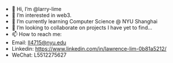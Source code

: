 - 👋 Hi, I’m @larry-lime
- 👀 I’m interested in web3. 
- 🌱 I’m currently learning Computer Science @ NYU Shanghai
- 💞️ I’m looking to collaborate on projects I have yet to find...
- 📫 How to reach me:
- Email: ll4715@nyu.edu
- Linkedin: https://www.linkedin.com/in/lawrence-lim-0b81a5212/
- WeChat: L5512275627

<!---
larry-lime/larry-lime is a ✨ special ✨ repository because its `README.md` (this file) appears on your GitHub profile.
You can click the Preview link to take a look at your changes.
--->
